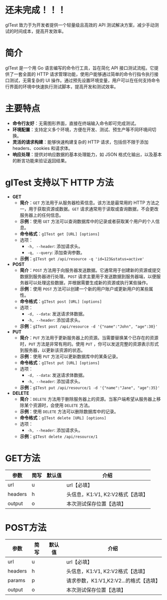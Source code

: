 # 还未完成！！！

gITest 致力于为开发者提供一个轻量级且高效的 API 测试解决方案，减少手动测试的时间成本，提高开发效率。

# 简介

gITest 是一个用 Go 语言编写的命令行工具，旨在简化 API 接口测试流程。它提供了一套全面的 HTTP
请求管理功能，使用户能够通过简单的命令行指令执行接口测试，无需复杂的 UI
操作。通过预先设置环境变量，用户可以在任何支持命令行界面的环境中快速执行测试脚本，提高开发和测试效率。

# 主要特点

- **命令行友好**：无需图形界面，直接在终端输入命令即可完成测试。
- **环境配置**：支持定义多个环境，方便在开发、测试、预生产等不同环境间切换。
- **灵活的请求构建**：能够快速构建复杂的 HTTP 请求，包括但不限于添加 headers、cookies 和请求体。
- **响应处理**：提供对响应数据的基本处理能力，如 JSON 格式化输出，以及基本的断言功能来验证返回结果。

# gITest 支持以下 HTTP 方法

- **GET**
    - **简介**：`GET` 方法用于从服务器检索信息。该方法是最常用的 HTTP 方法之一，用于获取资源或数据。`GET`
      请求通常用于读取或查询数据，不会更改服务器上的任何信息。
    - **示例**：使用 `GET` 方法可以查询数据库中的记录或者获取某个用户的个人信息。
    - **命令格式**：`gITest get [URL] [options]`
    - 选项：
        - `-h, --header`: 添加请求头。
        - `-q, --query`: 添加查询参数。
    - **示例**：`gITest get /api/resource -q 'id=123&status=active'`
- **POST**
    - **简介**：`POST` 方法用于向服务器发送数据。它通常用于创建新的资源或提交数据到服务器进行处理。`POST`
      请求主要用于发送数据到服务器端，以便服务器可以处理这些数据，并根据需要生成新的资源或执行某些操作。
    - **示例**：使用 `POST` 方法可以创建一个新的用户账户或更新用户的某些属性。
    - **命令格式**：`gITest post [URL] [options]`
    - 选项：
        - `-d, --data`: 发送请求体数据。
        - `-h, --header`: 添加请求头。
    - **示例**：`gITest post /api/resource -d '{"name":"John", "age":30}'`
- **PUT**
    - **简介**：`PUT` 方法用于更新服务器上的资源。当需要替换某个已存在的资源时，`PUT` 方法是非常有用的。使用 `PUT`
      ，你可以发送完整的资源表示形式到服务器，以更新该资源的状态。
    - **示例**：使用 `PUT` 方法可以更新数据库中的某条记录。
    - **命令格式**：`gITest put [URL] [options]`
    - 选项：
        - `-d, --data`: 发送请求体数据。
        - `-h, --header`: 添加请求头。
    - **示例**：`gITest put /api/resource/1 -d '{"name":"Jane", "age":35}'`
- **DELETE**
    - **简介**：`DELETE` 方法用于删除服务器上的资源。当客户端希望从服务器上移除某个资源时，会使用 `DELETE` 方法。
    - **示例**：使用 `DELETE` 方法可以删除数据库中的记录。
    - **命令格式**：`gITest delete [URL] [options]`
    - 选项：
        - `-h, --header`: 添加请求头。
    - **示例**：`gITest delete /api/resource/1`

# GET方法

| 参数    | 简写 | 默认值 | 介绍                             |
| ------- | ---- | ------ | -------------------------------- |
| url     | u    |        | url【必填】                      |
| headers | h    |        | 头信息，K1:V1, K2:V2格式【选填】 |
| output  | o    |        | 本次测试保存位置【选填】         |

# POST方法

| 参数    | 简写 | 默认值 | 介绍                                   |
| ------- | ---- | ------ | -------------------------------------- |
| url     | u    |        | url【必填】                            |
| headers | h    |        | 头信息，K1:V1, K2:V2格式【选填】       |
| params  | p    |        | 请求参数，K1:V1,K2:V2...的格式【选填】 |
| output  | o    |        | 本次测试保存位置【选填】               |
